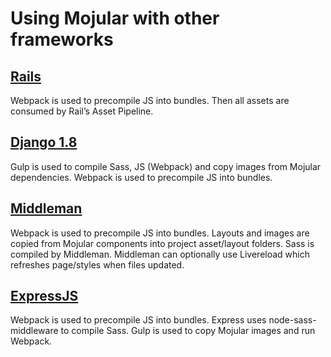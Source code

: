 # Using Mojular with other frameworks

## [Rails](https://github.com/mojular/examples/tree/rails#readme)

Webpack is used to precompile JS into bundles. Then all assets are consumed by Rail’s Asset Pipeline.

## [Django 1.8](https://github.com/mojular/examples/tree/django-1.8.5#readme)

Gulp is used to compile Sass, JS (Webpack) and copy images from Mojular dependencies. Webpack is used to precompile JS into bundles.

## [Middleman](https://github.com/mojular/examples/tree/middleman#readme)

Webpack is used to precompile JS into bundles. Layouts and images are copied from Mojular components into project asset/layout folders.
Sass is compiled by Middleman. Middleman can optionally use Livereload which refreshes page/styles when files updated.

## [ExpressJS](https://github.com/mojular/examples/tree/express-js#readme)

Webpack is used to precompile JS into bundles. Express uses node-sass-middleware to compile Sass. Gulp is used to copy Mojular images and run Webpack.
